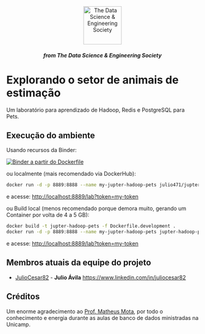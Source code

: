 <!-- ds header -->
<div align="center">
  <a href="https://github.com/thedatasociety" rel="noopener" target="_blank">
 <img src="https://avatars3.githubusercontent.com/u/47368510?s=200&v=4" alt="The Data Science & Engineering Society" width="100px">
    </a>
 <h5>from The Data Science & Engineering Society</h5>
 
</div>
<!-- /ds header -->

# Explorando o setor de animais de estimação

Um laboratório para aprendizado de Hadoop, Redis e PostgreSQL para Pets.

## Execução do ambiente

Usando recursos da Binder:

<!-- 
[![Binder a partir da imagem Docker pronta](https://mybinder.org/badge_logo.svg)](https://mybinder.org/v2/git/https%3A%2F%2Fhub.docker.com%2Fr%2Fjulio471%2Fjupter-hadoop-pets/master?urlpath=lab/tree/labss)
-->

[![Binder a partir do Dockerfile](https://mybinder.org/badge_logo.svg)](https://mybinder.org/v2/gh/JulioCesar82/lab-hadoop-for-pet/master?urlpath=lab/tree/labs)


ou localmente (mais recomendado via DockerHub):

```bash
docker run -d -p 8889:8888 --name my-jupter-hadoop-pets julio471/jupter-hadoop-pets:9.0 start-notebook.py --NotebookApp.token='my-token'
```
e acesse: [http://localhost:8889/lab?token=my-token](http://localhost:8889/lab?token=my-token)


ou Build local (menos recomendado porque demora muito, gerando um Container por volta de 4 a 5 GB):

```bash
docker build -t jupter-hadoop-pets -f Dockerfile.development .
docker run -d -p 8889:8888 --name my-jupter-hadoop-pets jupter-hadoop-pets start-notebook.py --NotebookApp.token='my-token'
```

e acesse: [http://localhost:8889/lab?token=my-token](http://localhost:8889/lab?token=my-token)



## Membros atuais da equipe do projeto

* [JulioCesar82](https://github.com/JulioCesar82) -
**Julio Ávila** <https://www.linkedin.com/in/juliocesar82>


## Créditos

Um enorme agradecimento ao [Prof. Matheus Mota](https://www.linkedin.com/in/motams/), por todo o conhecimento e energia durante as aulas de banco de dados ministradas na Unicamp.
